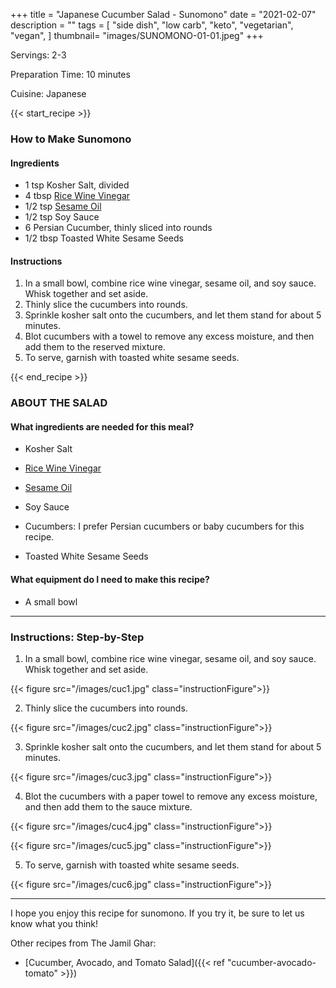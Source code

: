 +++
title = "Japanese Cucumber Salad - Sunomono"
date = "2021-02-07"
description = ""
tags = [
    "side dish",
    "low carb",
    "keto",
    "vegetarian",
    "vegan",
]
thumbnail= "images/SUNOMONO-01-01.jpeg"
+++

Servings: 2-3 <!--more-->

Preparation Time: 10 minutes 

Cuisine: Japanese 

{{< start_recipe >}}

### How to Make Sunomono 

#### Ingredients 

* 1 tsp Kosher Salt, divided 
* 4 tbsp [Rice Wine Vinegar](https://amzn.to/3feHUZc)
* 1/2 tsp [Sesame Oil](https://amzn.to/3b72o2v)
* 1/2 tsp Soy Sauce 
* 6 Persian Cucumber, thinly sliced into rounds
* 1/2 tbsp Toasted White Sesame Seeds

#### Instructions  

1. In a small bowl, combine rice wine vinegar, sesame oil, and soy sauce. Whisk together and set aside.  
2. Thinly slice the cucumbers into rounds. 
3. Sprinkle kosher salt onto the cucumbers, and let them stand for about 5 minutes. 
4. Blot cucumbers with a towel to remove any excess moisture, and then add them to the reserved mixture. 
5. To serve, garnish with toasted white sesame seeds. 

{{< end_recipe >}}

### ABOUT THE SALAD 

#### What ingredients are needed for this meal?

* Kosher Salt 

* [Rice Wine Vinegar](https://amzn.to/3feHUZc)

* [Sesame Oil](https://amzn.to/3b72o2v)

*  Soy Sauce 

* Cucumbers: I prefer Persian cucumbers or baby cucumbers for this recipe. 

* Toasted White Sesame Seeds

#### What equipment do I need to make this recipe?

* A small bowl 

---- 

### Instructions: Step-by-Step

1. In a small bowl, combine rice wine vinegar, sesame oil, and soy sauce. Whisk together and set aside.  

{{< figure src="/images/cuc1.jpg" class="instructionFigure">}}

2. Thinly slice the cucumbers into rounds. 

{{< figure src="/images/cuc2.jpg" class="instructionFigure">}}

3. Sprinkle kosher salt onto the cucumbers, and let them stand for about 5 minutes. 

{{< figure src="/images/cuc3.jpg" class="instructionFigure">}}

4. Blot the cucumbers with a paper towel to remove any excess moisture, and then add them to the sauce mixture. 

{{< figure src="/images/cuc4.jpg" class="instructionFigure">}}

{{< figure src="/images/cuc5.jpg" class="instructionFigure">}}

5. To serve, garnish with toasted white sesame seeds. 

{{< figure src="/images/cuc6.jpg" class="instructionFigure">}}

----

I hope you enjoy this recipe for sunomono. If you try it, be sure to let us know what you think!

Other recipes from The Jamil Ghar:
* [Cucumber, Avocado, and Tomato Salad]({{< ref "cucumber-avocado-tomato" >}})
